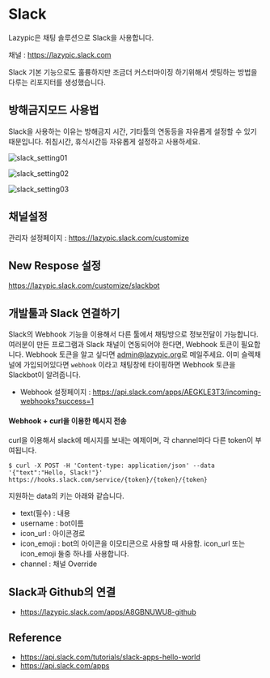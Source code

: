 # Slack
Lazypic은 채팅 솔루션으로 Slack을 사용합니다.

채널 : https://lazypic.slack.com

Slack 기본 기능으로도 훌륭하지만 조금더 커스터마이징 하기위해서
셋팅하는 방법을 다루는 리포지터를 생성했습니다.

## 방해금지모드 사용법
Slack을 사용하는 이유는 방해금지 시간, 기타툴의 연동등을 자유롭게 설정할 수 있기 때문입니다.
취침시간, 휴식시간등 자유롭게 설정하고 사용하세요.

![slack_setting01](https://user-images.githubusercontent.com/1149996/49338806-974a5f00-f66a-11e8-8df2-7acd35f808da.png)

![slack_setting02](https://user-images.githubusercontent.com/1149996/49338807-974a5f00-f66a-11e8-86b0-8806efc7a829.png)

![slack_setting03](https://user-images.githubusercontent.com/1149996/49338809-974a5f00-f66a-11e8-8867-14f1989df591.png)


## 채널설정
관리자 설정페이지 : https://lazypic.slack.com/customize

## New Respose 설정
https://lazypic.slack.com/customize/slackbot

## 개발툴과 Slack 연결하기
Slack의 Webhook 기능을 이용해서 다른 툴에서 채팅방으로 정보전달이 가능합니다.
여러분이 만든 프로그램과 Slack 채널이 연동되어야 한다면, Webhook 토큰이 필요합니다.
Webhook 토큰을 알고 싶다면 [admin@lazypic.org](mailto:admin@lazypic.org)로 메일주세요.
이미 슬렉채널에 가입되어있다면 `webhook` 이라고 채팅창에 타이핑하면 Webhook 토큰을 Slackbot이 알려줍니다.

- Webhook 설정페이지 : https://api.slack.com/apps/AEGKLE3T3/incoming-webhooks?success=1


#### Webhook + curl을 이용한 메시지 전송
curl을 이용해서 slack에 메시지를 보내는 예제이며, 각 channel마다 다른 token이 부여됩니다.
```
$ curl -X POST -H 'Content-type: application/json' --data '{"text":"Hello, Slack!"}' https://hooks.slack.com/service/{token}/{token}/{token}
```

지원하는 data의 키는 아래와 같습니다.
- text(필수) : 내용
- username : bot이름
- icon_url : 아이콘경로
- icon_emoji : bot의 아이콘을 이모티콘으로 사용할 때 사용함. icon_url 또는 icon_emoji 둘중 하나를 사용합니다.
- channel : 채널 Override

## Slack과 Github의 연결
- https://lazypic.slack.com/apps/A8GBNUWU8-github

## Reference
- https://api.slack.com/tutorials/slack-apps-hello-world
- https://api.slack.com/apps
